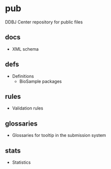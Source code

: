 # pub
DDBJ Center repository for public files

## docs  

* XML schema  

## defs

* Definitions  
	* BioSample packages     

## rules  

* Validation rules  

## glossaries  

* Glossaries for tooltip in the submission system   

## stats   

* Statistics     

